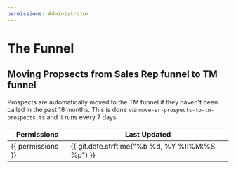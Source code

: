 ```yaml
---
permissions: Administrator
---
```

# The Funnel

## Moving Propsects from Sales Rep funnel to TM funnel
Prospects are automatically moved to the TM funnel if they haven't been called in the past 18 months. This is done via
`move-sr-prospects-to-tm-prospects.ts` and it runs every 7 days.

Permissions | Last Updated
--- | ---
{{ permissions }} | {{ git.date.strftime("%b %d, %Y %I:%M:%S %p") }}
